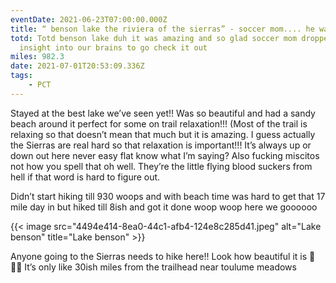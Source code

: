 ```yaml
---
eventDate: 2021-06-23T07:00:00.000Z
title: “ benson lake the riviera of the sierras” - soccer mom.... he was right!
totd: Totd benson lake duh it was amazing and so glad soccer mom dropped that
  insight into our brains to go check it out
miles: 982.3
date: 2021-07-01T20:53:09.336Z
tags: 
    - PCT
---
```

Stayed at the best lake we’ve seen yet!! Was so beautiful and had a sandy beach around it perfect for some on trail relaxation!!! (Most of the trail is relaxing so that doesn’t mean that much but it is amazing. I guess actually the Sierras are real hard so that relaxation is important!!! It’s always up or down out here never easy flat know what I’m saying? Also fucking miscitos not how you spell that oh well. They’re the little flying blood suckers from hell if that word is hard to figure out.



Didn’t start hiking till 930 woops and with beach time was hard to get that 17 mile day in but hiked till 8ish and got it done woop woop here we goooooo



{{< image src="4494e414-8ea0-44c1-afb4-124e8c285d41.jpeg" alt="Lake benson" title="Lake benson" >}}



Anyone going to the Sierras needs to hike here!! Look how beautiful it is 👑🧖‍♂️ It’s only like 30ish miles from the trailhead near toulume meadows